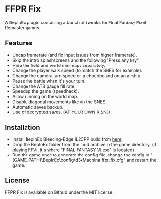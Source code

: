 # FFPR Fix

A BepInEx plugin containing a bunch of tweaks for Final Fantasy Pixel Remaster games.

## Features

- Uncap framerate (and fix input issues from higher framerate).
- Skip the intro splashscreens and the following "Press any key".
- Hide the field and world minimaps separately.
- Change the player walk speed (to match the SNES for example).
- Change the camera turn speed on a chocobo and on an airship.
- Pause the battle when it's your turn.
- Change the ATB gauge fill rate.
- Speedup the game (speedhack).
- Allow running on the world map.
- Disable diagonal movements like on the SNES.
- Automatic saves backup.
- Use of decrypted saves. (AT YOUR OWN RISKS)

## Installation

- Install BepInEx Bleeding-Edge IL2CPP build from [here](https://builds.bepinex.dev/projects/bepinex_be/577/BepInEx_UnityIL2CPP_x64_ec79ad0_6.0.0-be.577.zip).
- Drop the BepInEx folder from the mod archive in the game directory. (if playing FFVI, it's where "FINAL FANTASY VI.exe" is located)
- Run the game once to generate the config file, change the config in "(GAME_PATH)\BepInEx\config\d3xMachina.ffpr_fix.cfg" and restart the game.

## License

FFPR Fix is available on Github under the MIT license.
